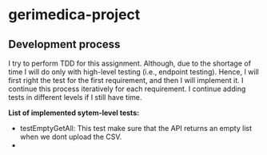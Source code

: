 # gerimedica-project



## Development process
I try to perform TDD for this assignment. 
Although, due to the shortage of time I will do only with high-level testing (i.e., endpoint testing). 
Hence, I will first right the test for the first requirement, and then I will implement it.
I continue this process iteratively for each requirement.
I continue adding tests in different levels if I still have time.


__List of implemented sytem-level tests:__

- testEmptyGetAll: This test make sure that the API returns an empty list when we dont upload the CSV.
- 

